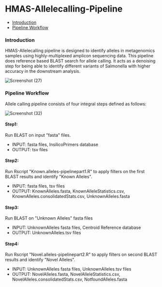 # HMAS-Allelecalling-Pipeline

* [Introduction](#introduction)
* [Pipeline Workflow](#pipeline-workflow)

### Introduction
HMAS-Allelecalling pipeline is designed to identify alleles in metagenomics samples using highly-multiplexed amplicon sequencing data. This pipeline does reference based BLAST search for allele calling. It acts as a denoising step for being able to identify different variants of Salmonella with higher accuracy in the downstream analysis.

![Screenshot (27)](https://user-images.githubusercontent.com/93733968/228165014-f6c069b0-66eb-4478-832d-149f284869f7.png)


### Pipeline Workflow
Allele calling pipeline consists of four integral steps defined as follows:

![Screenshot (32)](https://user-images.githubusercontent.com/93733968/228159991-b35b6d77-dac5-434d-b569-1eac641194f2.png)

#### Step1:

Run BLAST on input "fasta" files.
* INPUT: fasta files, InsilicoPrimers database
* OUTPUT: tsv files

#### Step2:

Run Rscript "Known.alleles-pipelinepart1.R" to apply filters on the first BLAST results and identify "Known Alleles".
* INPUT: fasta files, tsv files
* OUTPUT: KnownAlleles.fasta, KnownAlleleStatistics.csv, KnownAlleles.consolidatedStats.csv, UnknownAlleles.fasta

#### Step3:

Run BLAST on "Unknown Alleles" fasta files
* INPUT: UnknownAlleles fasta files, Centroid Reference database
* OUTPUT: UnknownAlleles.tsv files

#### Step4:

Run Rscript "Novel.alleles-pipelinepart2.R" to apply filters on second BLAST results and identify "Novel Alleles".
* INPUT: UnknownAlleles fasta files, UnknownAlleles.tsv files
* OUTPUT: NovelAlleles.fasta, NovelAlleleStatistics.csv, NovelAlleles.consolidatedStats.csv, NotfoundAlleles.fasta
